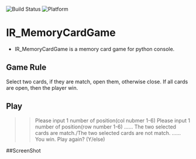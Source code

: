 ![Build Status](https://img.shields.io/badge/build-%20passing%20-brightgreen.svg)
![Platform](https://img.shields.io/badge/Platform-%20Python%20-blue.svg)

# IR_MemoryCardGame 

- IR_MemoryCardGame is a memory card game for python console.

## Game Rule
Select two cards, if they are match, open them, otherwise close.
If all cards are open, then the player win.

## Play
>> Please input 1 number of position(col nubmer 1-6)
>> Please input 1 number of position(row number 1-6)
......
>> The two selected cards are match./The two selected cards are not match.
......
>> You win.
>> Play again? (Y/else)

##ScreenShot

